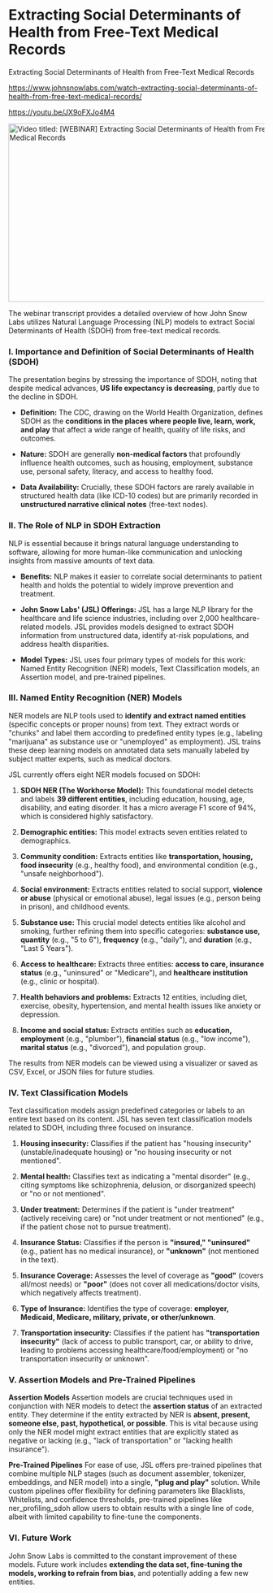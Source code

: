 # Extracting Social Determinants of Health from Free-Text Medical Records
Extracting Social Determinants of Health from Free-Text Medical Records

<https://www.johnsnowlabs.com/watch-extracting-social-determinants-of-health-from-free-text-medical-records/>

<https://youtu.be/JX9oFXJo4M4>

<img src="/media/image.jpg" title="Video titled: [WEBINAR] Extracting Social Determinants of Health from Free-Text Medical Records" style="width:6.3125in;height:3.65625in" />

The webinar transcript provides a detailed overview of how John Snow Labs utilizes Natural Language Processing (NLP) models to extract Social Determinants of Health (SDOH) from free-text medical records.

### **I. Importance and Definition of Social Determinants of Health (SDOH)**

The presentation begins by stressing the importance of SDOH, noting that despite medical advances, **US life expectancy is decreasing**, partly due to the decline in SDOH.

- **Definition:** The CDC, drawing on the World Health Organization, defines SDOH as the **conditions in the places where people live, learn, work, and play** that affect a wide range of health, quality of life risks, and outcomes.

- **Nature:** SDOH are generally **non-medical factors** that profoundly influence health outcomes, such as housing, employment, substance use, personal safety, literacy, and access to healthy food.

- **Data Availability:** Crucially, these SDOH factors are rarely available in structured health data (like ICD-10 codes) but are primarily recorded in **unstructured narrative clinical notes** (free-text nodes).

### **II. The Role of NLP in SDOH Extraction**

NLP is essential because it brings natural language understanding to software, allowing for more human-like communication and unlocking insights from massive amounts of text data.

- **Benefits:** NLP makes it easier to correlate social determinants to patient health and holds the potential to widely improve prevention and treatment.

- **John Snow Labs' (JSL) Offerings:** JSL has a large NLP library for the healthcare and life science industries, including over 2,000 healthcare-related models. JSL provides models designed to extract SDOH information from unstructured data, identify at-risk populations, and address health disparities.

- **Model Types:** JSL uses four primary types of models for this work: Named Entity Recognition (NER) models, Text Classification models, an Assertion model, and pre-trained pipelines.

### **III. Named Entity Recognition (NER) Models**

NER models are NLP tools used to **identify and extract named entities** (specific concepts or proper nouns) from text. They extract words or "chunks" and label them according to predefined entity types (e.g., labeling "marijuana" as substance use or "unemployed" as employment). JSL trains these deep learning models on annotated data sets manually labeled by subject matter experts, such as medical doctors.

JSL currently offers eight NER models focused on SDOH:

1.  **SDOH NER (The Workhorse Model):** This foundational model detects and labels **39 different entities**, including education, housing, age, disability, and eating disorder. It has a micro average F1 score of 94%, which is considered highly satisfactory.

2.  **Demographic entities:** This model extracts seven entities related to demographics.

3.  **Community condition:** Extracts entities like **transportation, housing, food insecurity** (e.g., healthy food), and environmental condition (e.g., "unsafe neighborhood").

4.  **Social environment:** Extracts entities related to social support, **violence or abuse** (physical or emotional abuse), legal issues (e.g., person being in prison), and childhood events.

5.  **Substance use:** This crucial model detects entities like alcohol and smoking, further refining them into specific categories: **substance use, quantity** (e.g., "5 to 6"), **frequency** (e.g., "daily"), and **duration** (e.g., "Last 5 Years").

6.  **Access to healthcare:** Extracts three entities: **access to care, insurance status** (e.g., "uninsured" or "Medicare"), and **healthcare institution** (e.g., clinic or hospital).

7.  **Health behaviors and problems:** Extracts 12 entities, including diet, exercise, obesity, hypertension, and mental health issues like anxiety or depression.

8.  **Income and social status:** Extracts entities such as **education, employment** (e.g., "plumber"), **financial status** (e.g., "low income"), **marital status** (e.g., "divorced"), and population group.

The results from NER models can be viewed using a visualizer or saved as CSV, Excel, or JSON files for future studies.

### **IV. Text Classification Models**

Text classification models assign predefined categories or labels to an entire text based on its content. JSL has seven text classification models related to SDOH, including three focused on insurance.

1.  **Housing insecurity:** Classifies if the patient has "housing insecurity" (unstable/inadequate housing) or "no housing insecurity or not mentioned".

2.  **Mental health:** Classifies text as indicating a "mental disorder" (e.g., citing symptoms like schizophrenia, delusion, or disorganized speech) or "no or not mentioned".

3.  **Under treatment:** Determines if the patient is "under treatment" (actively receiving care) or "not under treatment or not mentioned" (e.g., if the patient chose not to pursue treatment).

4.  **Insurance Status:** Classifies if the person is **"insured," "uninsured"** (e.g., patient has no medical insurance), or **"unknown"** (not mentioned in the text).

5.  **Insurance Coverage:** Assesses the level of coverage as **"good"** (covers all/most needs) or **"poor"** (does not cover all medications/doctor visits, which negatively affects treatment).

6.  **Type of Insurance:** Identifies the type of coverage: **employer, Medicaid, Medicare, military, private, or other/unknown**.

7.  **Transportation insecurity:** Classifies if the patient has **"transportation insecurity"** (lack of access to public transport, car, or ability to drive, leading to problems accessing healthcare/food/employment) or "no transportation insecurity or unknown".

### **V. Assertion Models and Pre-Trained Pipelines**

**Assertion Models** Assertion models are crucial techniques used in conjunction with NER models to detect the **assertion status** of an extracted entity. They determine if the entity extracted by NER is **absent, present, someone else, past, hypothetical, or possible**. This is vital because using only the NER model might extract entities that are explicitly stated as negative or lacking (e.g., "lack of transportation" or "lacking health insurance").

**Pre-Trained Pipelines** For ease of use, JSL offers pre-trained pipelines that combine multiple NLP stages (such as document assembler, tokenizer, embeddings, and NER model) into a single, **"plug and play"** solution. While custom pipelines offer flexibility for defining parameters like Blacklists, Whitelists, and confidence thresholds, pre-trained pipelines like ner_profiling_sdoh allow users to obtain results with a single line of code, albeit with limited capability to fine-tune the components.

### **VI. Future Work**

John Snow Labs is committed to the constant improvement of these models. Future work includes **extending the data set, fine-tuning the models, working to refrain from bias**, and potentially adding a few new entities.